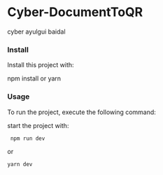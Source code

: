 # Cyber-DocumentToQR
cyber ayulgui baidal

### Install

Install this project with:

npm install or yarn

### Usage

To run the project, execute the following command:


start the project with:

```sh
 npm run dev
```

or

```sh
yarn dev
```
